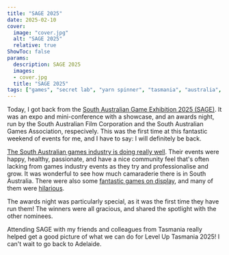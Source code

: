 ```yaml
---
title: "SAGE 2025"
date: 2025-02-10
cover:
  image: "cover.jpg"
  alt: "SAGE 2025"
  relative: true
ShowToc: false
params:
  description: SAGE 2025
  images:
  - cover.jpg
  title: "SAGE 2025"
tags: ["games", "secret lab", "yarn spinner", "tasmania", "australia", "southaustralia", "event", "training", "workshop", "travel"]
---
```


Today, I got back from the [South Australian Game Exhibition 2025 (SAGE)](https://www.sagameexhibition.com). It was an expo and mini-conference with a showcase, and an awards night, run by the South Australian Film Corporation and the South Australian Games Association, respecively. This was the first time at this fantastic weekend of events for me, and I have to say: I will definitely be back.

[The South Australian games industry is doing really well](https://www.safilm.com.au/latest-news/thousands-flocked-to-adelaides-games-super-showcase-as-sage-2025-reveals-award-winners/). Their events were happy, healthy, passionate, and have a nice community feel that's often lacking from games industry events as they try and professionalise and grow. It was wonderful to see how much camaraderie there is in South Australia. There were also some [fantastic games on display](https://store.steampowered.com/sale/SAGE2025), and many of them were [hilarious](https://www.gadgetguy.com.au/sage-south-australian-game-exhibition-2025-award-winner-pro-jank-footy-cube/).

The awards night was particularly special, as it was the first time they have run them! The winners were all gracious, and shared the spotlight with the other nominees. 

Attending SAGE with my friends and colleagues from Tasmania really helped get a good picture of what we can do for Level Up Tasmania 2025! I can't wait to go back to Adelaide.
